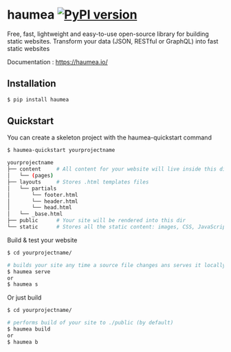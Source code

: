 # haumea [![PyPI version](https://badge.fury.io/py/haumea.svg)](https://badge.fury.io/py/haumea)

Free, fast, lightweight and easy-to-use open-source library for building static websites. Transform your data (JSON, RESTful or GraphQL) into fast static websites

Documentation : https://haumea.io/

## Installation

```bash
$ pip install haumea
```

## Quickstart

You can create a skeleton project with the haumea-quickstart command

```bash
$ haumea-quickstart yourprojectname
```

```bash
yourprojectname
├── content		# All content for your website will live inside this directory
│   └── (pages)
├── layouts		# Stores .html templates files
│   └── partials
│   	└── footer.html
│   	└── header.html
│   	└── head.html
│   └── _base.html
├── public		# Your site will be rendered into this dir
└── static		# Stores all the static content: images, CSS, JavaScript, etc.

```

Build & test your website

```bash
$ cd yourprojectname/

# builds your site any time a source file changes ans serves it locally
$ haumea serve
or 
$ haumea s
```

Or just build

```bash
$ cd yourprojectname/

# performs build of your site to ./public (by default)
$ haumea build
or
$ haumea b
```
